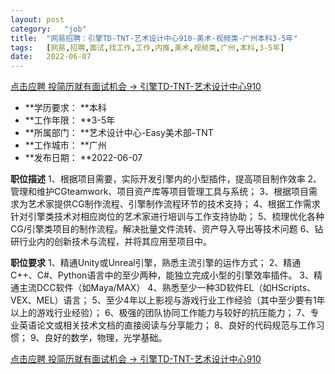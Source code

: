 ```yaml
---
layout:	post
category:	"job"
title:	"网易招聘：引擎TD-TNT-艺术设计中心910-美术-视频类-广州本科3-5年"
tags:	[网易,招聘,面试,找工作,工作,内推,美术,视频类,广州,本科,3-5年]
date:	2022-06-07
---
```


[点击应聘 投简历就有面试机会 -> 引擎TD-TNT-艺术设计中心910](http://mobile.bole.netease.com/bole/boleDetail?id=40679&employeeId=346f03c3cda5f04c&key=all)



- **学历要求： **本科
- **工作年限： **3-5年
- **所属部门： **艺术设计中心-Easy美术部-TNT
- **工作城市： **广州
- **发布日期： **2022-06-07



**职位描述**
1、根据项目需要，实际开发引擎内的小型插件，提高项目制作效率
2、管理和维护CGteamwork、项目资产库等项目管理工具与系统；
3、根据项目需求为艺术家提供CG制作流程、引擎制作流程环节的技术支持；
4、根据工作需求针对引擎类技术对相应岗位的艺术家进行培训与工作支持协助；
5、梳理优化各种CG/引擎类项目的制作流程。解决批量文件流转、资产导入导出等技术问题
6、钻研行业内的创新技术与流程，并将其应用至项目中。



**职位要求**
1、精通Unity或Unreal引擎，熟悉主流引擎的运作方式；
2、精通C++、C#、Python语言中的至少两种，能独立完成小型的引擎效率插件。
3、精通主流DCC软件（如Maya/MAX）
4、熟悉至少一种3D软件EL（如HScripts、VEX、MEL）语言；
5、至少4年以上影视与游戏行业工作经验（其中至少要有1年以上的游戏行业经验）；
6、极强的团队协同工作能力与较好的抗压能力；
7、专业英语论文或相关技术文档的直接阅读与分享能力；
8、良好的代码规范与工作习惯；
9、良好的数学，物理，光学基础。



[点击应聘 投简历就有面试机会 -> 引擎TD-TNT-艺术设计中心910](http://mobile.bole.netease.com/bole/boleDetail?id=40679&employeeId=346f03c3cda5f04c&key=all)